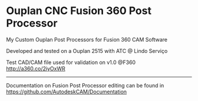 # Ouplan CNC Fusion 360 Post Processor
My Custom Ouplan Post Processors for Fusion 360 CAM Software

Developed and tested on a Ouplan 2515 with ATC @ Lindo Serviço

Test CAD/CAM file used for validation on v1.0 @F360 
http://a360.co/2iyOxWR

---
Documentation on Fusion Post Processor editing can be found in https://github.com/AutodeskCAM/Documentation
